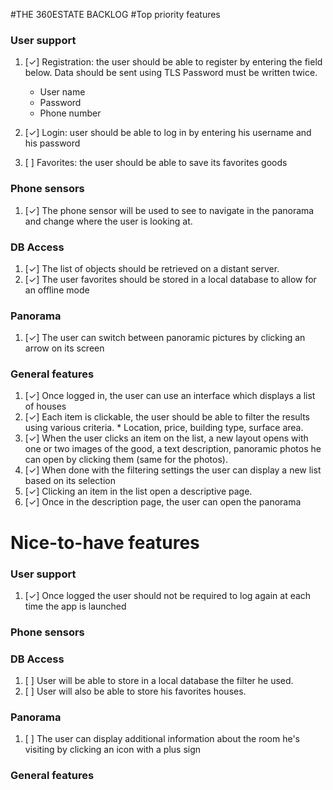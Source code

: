 #THE 360ESTATE BACKLOG
#Top priority features
### User support

  1. [✓] Registration: the user should be able to register by entering the field below. Data should be sent using TLS
     Password must be written twice.
      * User name
      * Password
      * Phone number
      
  2. [✓] Login: user should be able to log in by entering his username and his password

  3. [ ] Favorites: the user should be able to save its favorites goods
  
### Phone sensors
  1. [✓] The phone sensor will be used to see to navigate in the panorama and change where the user is looking at.
  
### DB Access
  1. [✓] The list of objects should be retrieved on a distant server.
  2. [✓] The user favorites should be stored in a local database to allow for an offline mode
  
### Panorama
  1. [✓] The user can switch between panoramic pictures by clicking an arrow on its screen

### General features
  1. [✓] Once logged in, the user can use an interface which displays a list of houses
  2. [✓] Each item is clickable, the user should be able to filter the results using various criteria.
    * Location, price, building type, surface area.    
  3. [✓] When the user clicks an item on the list, a new layout opens with one or two images of the good, a text description, panoramic photos he can open by clicking them (same for the photos).
  4. [✓] When done with the filtering settings the user can display a new list based on its selection
  5. [✓] Clicking an item in the list open a descriptive page.
  6. [✓] Once in the description page, the user can open the panorama 

# Nice-to-have features
### User support
  1. [✓] Once logged the user should not be required to log again at each time the app is launched
 
### Phone sensors
### DB Access

  1. [ ] User will be able to store in a local database the filter he used.
  2. [ ] User will also be able to store his favorites houses.

### Panorama
  1. [ ] The user can display additional information about the room he's visiting by clicking an icon with a plus sign

### General features

